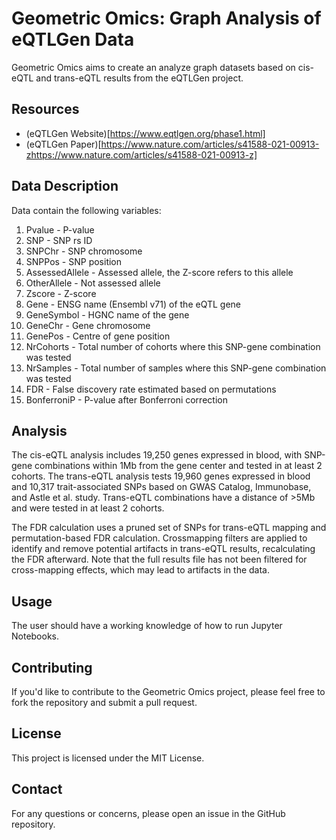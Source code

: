 # Geometric Omics: Graph Analysis of eQTLGen Data

Geometric Omics aims to create an analyze graph datasets based on cis-eQTL and trans-eQTL results from the eQTLGen project.

## Resources

- (eQTLGen Website)[https://www.eqtlgen.org/phase1.html]
- (eQTLGen Paper)[https://www.nature.com/articles/s41588-021-00913-zhttps://www.nature.com/articles/s41588-021-00913-z]

## Data Description

Data contain the following variables:

1. Pvalue - P-value
2. SNP - SNP rs ID
3. SNPChr - SNP chromosome
4. SNPPos - SNP position
5. AssessedAllele - Assessed allele, the Z-score refers to this allele
6. OtherAllele - Not assessed allele
7. Zscore - Z-score
8. Gene - ENSG name (Ensembl v71) of the eQTL gene
9. GeneSymbol - HGNC name of the gene
10. GeneChr - Gene chromosome
11. GenePos - Centre of gene position
12. NrCohorts - Total number of cohorts where this SNP-gene combination was tested
13. NrSamples - Total number of samples where this SNP-gene combination was tested
14. FDR - False discovery rate estimated based on permutations
15. BonferroniP - P-value after Bonferroni correction

## Analysis

The cis-eQTL analysis includes 19,250 genes expressed in blood, with SNP-gene combinations within 1Mb from the gene center and tested in at least 2 cohorts. The trans-eQTL analysis tests 19,960 genes expressed in blood and 10,317 trait-associated SNPs based on GWAS Catalog, Immunobase, and Astle et al. study. Trans-eQTL combinations have a distance of >5Mb and were tested in at least 2 cohorts.

The FDR calculation uses a pruned set of SNPs for trans-eQTL mapping and permutation-based FDR calculation. Crossmapping filters are applied to identify and remove potential artifacts in trans-eQTL results, recalculating the FDR afterward. Note that the full results file has not been filtered for cross-mapping effects, which may lead to artifacts in the data.

## Usage

The user should have a working knowledge of how to run Jupyter Notebooks.

## Contributing

If you'd like to contribute to the Geometric Omics project, please feel free to fork the repository and submit a pull request.

## License

This project is licensed under the MIT License.

## Contact

For any questions or concerns, please open an issue in the GitHub repository.
